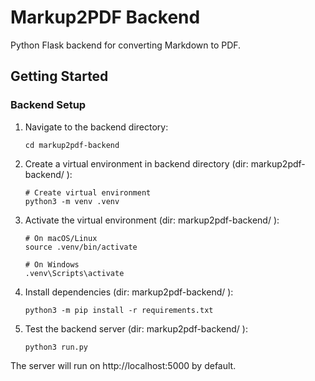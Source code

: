 # Markup2PDF Backend

Python Flask backend for converting Markdown to PDF.

## Getting Started

### Backend Setup

1. Navigate to the backend directory:

   ```
   cd markup2pdf-backend
   ```

2. Create a virtual environment in backend directory (dir: markup2pdf-backend/ ):

   ```
   # Create virtual environment
   python3 -m venv .venv
   ```

3. Activate the virtual environment (dir: markup2pdf-backend/ ):

   ```
   # On macOS/Linux
   source .venv/bin/activate

   # On Windows
   .venv\Scripts\activate
   ```

4. Install dependencies (dir: markup2pdf-backend/ ):

   ```
   python3 -m pip install -r requirements.txt
   ```

5. Test the backend server (dir: markup2pdf-backend/ ):
   ```
   python3 run.py
   ```

The server will run on http://localhost:5000 by default.
